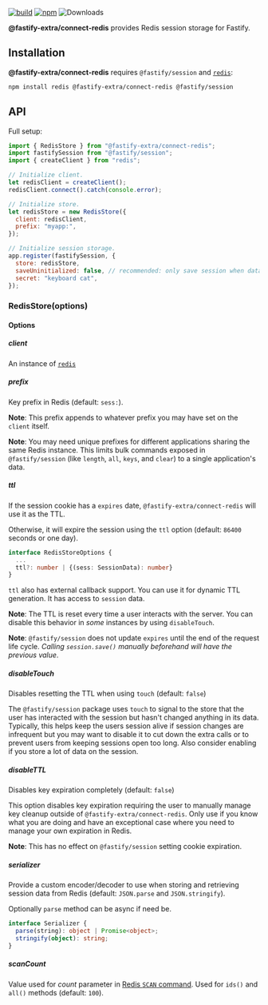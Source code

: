 [![build](https://github.com/fastify-extra/connect-redis/actions/workflows/build.yml/badge.svg)](https://github.com/fastify-extra/connect-redis/actions/workflows/build.yml) [![npm](https://img.shields.io/npm/v/@fastify-extra/connect-redis.svg)](https://npmjs.com/package/@fastify-extra/connect-redis) ![Downloads](https://img.shields.io/npm/dm/@fastify-extra/connect-redis.svg)

**@fastify-extra/connect-redis** provides Redis session storage for Fastify.

## Installation

**@fastify-extra/connect-redis** requires `@fastify/session` and [`redis`][1]:

```sh
npm install redis @fastify-extra/connect-redis @fastify/session
```

## API

Full setup:

```js
import { RedisStore } from "@fastify-extra/connect-redis";
import fastifySession from "@fastify/session";
import { createClient } from "redis";

// Initialize client.
let redisClient = createClient();
redisClient.connect().catch(console.error);

// Initialize store.
let redisStore = new RedisStore({
  client: redisClient,
  prefix: "myapp:",
});

// Initialize session storage.
app.register(fastifySession, {
  store: redisStore,
  saveUninitialized: false, // recommended: only save session when data exists
  secret: "keyboard cat",
});
```

### RedisStore(options)

#### Options

##### client

An instance of [`redis`][1]

##### prefix

Key prefix in Redis (default: `sess:`).

**Note**: This prefix appends to whatever prefix you may have set on the `client` itself.

**Note**: You may need unique prefixes for different applications sharing the same Redis instance. This limits bulk commands exposed in `@fastify/session` (like `length`, `all`, `keys`, and `clear`) to a single application's data.

##### ttl

If the session cookie has a `expires` date, `@fastify-extra/connect-redis` will use it as the TTL.

Otherwise, it will expire the session using the `ttl` option (default: `86400` seconds or one day).

```ts
interface RedisStoreOptions {
  ...
  ttl?: number | {(sess: SessionData): number}
}
```

`ttl` also has external callback support. You can use it for dynamic TTL generation. It has access to `session` data.

**Note**: The TTL is reset every time a user interacts with the server. You can disable this behavior in _some_ instances by using `disableTouch`.

**Note**: `@fastify/session` does not update `expires` until the end of the request life cycle. _Calling `session.save()` manually beforehand will have the previous value_.

##### disableTouch

Disables resetting the TTL when using `touch` (default: `false`)

The `@fastify/session` package uses `touch` to signal to the store that the user has interacted with the session but hasn't changed anything in its data. Typically, this helps keep the users session alive if session changes are infrequent but you may want to disable it to cut down the extra calls or to prevent users from keeping sessions open too long. Also consider enabling if you store a lot of data on the session.

##### disableTTL

Disables key expiration completely (default: `false`)

This option disables key expiration requiring the user to manually manage key cleanup outside of `@fastify-extra/connect-redis`. Only use if you know what you are doing and have an exceptional case where you need to manage your own expiration in Redis.

**Note**: This has no effect on `@fastify/session` setting cookie expiration.

##### serializer

Provide a custom encoder/decoder to use when storing and retrieving session data from Redis (default: `JSON.parse` and `JSON.stringify`).

Optionally `parse` method can be async if need be.

```ts
interface Serializer {
  parse(string): object | Promise<object>;
  stringify(object): string;
}
```

##### scanCount

Value used for _count_ parameter in [Redis `SCAN` command](https://redis.io/commands/scan#the-count-option). Used for `ids()` and `all()` methods (default: `100`).

[1]: https://github.com/NodeRedis/node-redis
